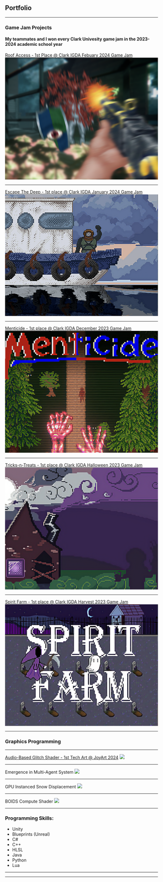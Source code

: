 ## Portfolio

---

### Game Jam Projects
#### My teammates and I won every Clark Univesity game jam in the 2023-2024 academic school year

[Roof Access - 1st Place @ Clark IGDA Febuary 2024 Game Jam](https://team-edgecase.itch.io/roof-access)
<img src="images/ra.png?raw=true"/>

---
[Escape The Deep - 1st place @ Clark IGDA January 2024 Game Jam](https://team-edgecase.itch.io/escape-the-deep)
<img src="images/etd.png?raw=true"/>

---
[Menticide - 1st place @ Clark IGDA December 2023 Game Jam](https://team-edgecase.itch.io/menticide)
<img src="images/Ment.png?raw=true"/>

---
[Tricks-n-Treats - 1st place @ Clark IGDA Halloween 2023 Game Jam](https://team-edgecase.itch.io/tricks-n-treats)
<img src="images/tnt.png?raw=true"/>

---
[Spirit Farm - 1st place @ Clark IGDA Harvest 2023 Game Jam](https://team-edgecase.itch.io/spirit-farm)
<img src="images/sf.png?raw=true"/>

---

### Graphics Programming

---
[Audio-Based Glitch Shader - 1st Tech Art @ JoyArt 2024](https://devpost.com/software/audio-based-glitch-shader)
<img src="images/abgs.gif?raw=true"/>

---
Emergence in Multi-Agent System
<img src="images/agent.gif?raw=true"/>

---
GPU Instanced Snow Displacement
<img src="images/peng.gif?raw=true"/>

---
BOIDS Compute Shader
<img src="images/fish.gif?raw=true"/>

---
### Programming Skills:
- Unity 
- Blueprints (Unreal)
- C#
- C++
- HLSL
- Java
- Python
- Lua

---




---

